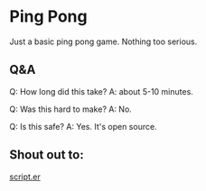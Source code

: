 # Ping Pong
Just a basic ping pong game. Nothing too serious.

## Q&A

Q: How long did this take?
A: about 5-10 minutes.

Q: Was this hard to make?
A: No.

Q: Is this safe?
A: Yes. It's open source.


## Shout out to:
[script.er](https://github.com/scripter4life)
